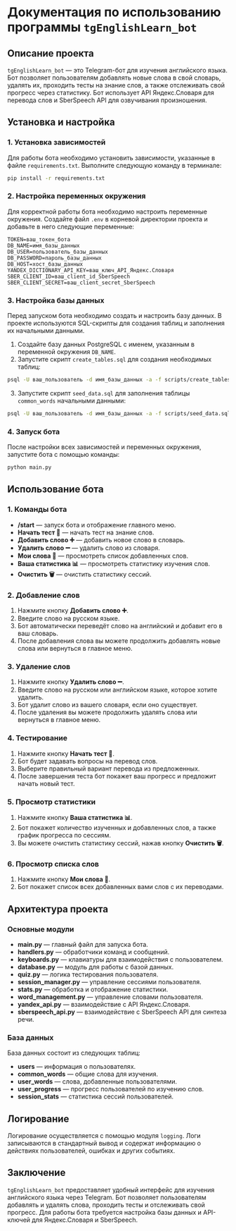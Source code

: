 # Документация по использованию программы `tgEnglishLearn_bot`

## Описание проекта

`tgEnglishLearn_bot` — это Telegram-бот для изучения английского языка. Бот позволяет пользователям добавлять новые слова в свой словарь, удалять их, проходить тесты на знание слов, а также отслеживать свой прогресс через статистику. Бот использует API Яндекс.Словаря для перевода слов и SberSpeech API для озвучивания произношения.

## Установка и настройка

### 1. Установка зависимостей

Для работы бота необходимо установить зависимости, указанные в файле `requirements.txt`. Выполните следующую команду в терминале:

```bash
pip install -r requirements.txt
```

### 2. Настройка переменных окружения

Для корректной работы бота необходимо настроить переменные окружения. Создайте файл `.env` в корневой директории проекта и добавьте в него следующие переменные:

```plaintext
TOKEN=ваш_токен_бота
DB_NAME=имя_базы_данных
DB_USER=пользователь_базы_данных
DB_PASSWORD=пароль_базы_данных
DB_HOST=хост_базы_данных
YANDEX_DICTIONARY_API_KEY=ваш_ключ_API_Яндекс.Словаря
SBER_CLIENT_ID=ваш_client_id_SberSpeech
SBER_CLIENT_SECRET=ваш_client_secret_SberSpeech
```

### 3. Настройка базы данных

Перед запуском бота необходимо создать и настроить базу данных. В проекте используются SQL-скрипты для создания таблиц и заполнения их начальными данными.

1. Создайте базу данных PostgreSQL с именем, указанным в переменной окружения `DB_NAME`.
2. Запустите скрипт `create_tables.sql` для создания необходимых таблиц:

```bash
psql -U ваш_пользователь -d имя_базы_данных -a -f scripts/create_tables.sql
```

3. Запустите скрипт `seed_data.sql` для заполнения таблицы `common_words` начальными данными:

```bash
psql -U ваш_пользователь -d имя_базы_данных -a -f scripts/seed_data.sql
```

### 4. Запуск бота

После настройки всех зависимостей и переменных окружения, запустите бота с помощью команды:

```bash
python main.py
```

## Использование бота

### 1. Команды бота

- **/start** — запуск бота и отображение главного меню.
- **Начать тест 🚀** — начать тест на знание слов.
- **Добавить слово ➕** — добавить новое слово в словарь.
- **Удалить слово ➖** — удалить слово из словаря.
- **Мои слова 📖** — просмотреть список добавленных слов.
- **Ваша статистика 📊** — просмотреть статистику изучения слов.
- **Очистить 🗑** — очистить статистику сессий.

### 2. Добавление слов

1. Нажмите кнопку **Добавить слово ➕**.
2. Введите слово на русском языке.
3. Бот автоматически переведёт слово на английский и добавит его в ваш словарь.
4. После добавления слова вы можете продолжить добавлять новые слова или вернуться в главное меню.

### 3. Удаление слов

1. Нажмите кнопку **Удалить слово ➖**.
2. Введите слово на русском или английском языке, которое хотите удалить.
3. Бот удалит слово из вашего словаря, если оно существует.
4. После удаления вы можете продолжить удалять слова или вернуться в главное меню.

### 4. Тестирование

1. Нажмите кнопку **Начать тест 🚀**.
2. Бот будет задавать вопросы на перевод слов.
3. Выберите правильный вариант перевода из предложенных.
4. После завершения теста бот покажет ваш прогресс и предложит начать новый тест.

### 5. Просмотр статистики

1. Нажмите кнопку **Ваша статистика 📊**.
2. Бот покажет количество изученных и добавленных слов, а также график прогресса по сессиям.
3. Вы можете очистить статистику сессий, нажав кнопку **Очистить 🗑**.

### 6. Просмотр списка слов

1. Нажмите кнопку **Мои слова 📖**.
2. Бот покажет список всех добавленных вами слов с их переводами.

## Архитектура проекта

### Основные модули

- **main.py** — главный файл для запуска бота.
- **handlers.py** — обработчики команд и сообщений.
- **keyboards.py** — клавиатуры для взаимодействия с пользователем.
- **database.py** — модуль для работы с базой данных.
- **quiz.py** — логика тестирования пользователя.
- **session_manager.py** — управление сессиями пользователя.
- **stats.py** — обработка и отображение статистики.
- **word_management.py** — управление словами пользователя.
- **yandex_api.py** — взаимодействие с API Яндекс.Словаря.
- **sberspeech_api.py** — взаимодействие с SberSpeech API для синтеза речи.

### База данных

База данных состоит из следующих таблиц:

- **users** — информация о пользователях.
- **common_words** — общие слова для изучения.
- **user_words** — слова, добавленные пользователями.
- **user_progress** — прогресс пользователей по изучению слов.
- **session_stats** — статистика сессий пользователей.

## Логирование

Логирование осуществляется с помощью модуля `logging`. Логи записываются в стандартный вывод и содержат информацию о действиях пользователей, ошибках и других событиях.

## Заключение

`tgEnglishLearn_bot` предоставляет удобный интерфейс для изучения английского языка через Telegram. Бот позволяет пользователям добавлять и удалять слова, проходить тесты и отслеживать свой прогресс. Для работы бота требуется настройка базы данных и API-ключей для Яндекс.Словаря и SberSpeech.